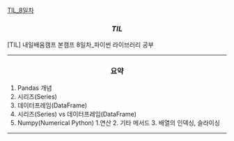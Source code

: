 [TIL_8일차](https://bmk0703.tistory.com/19)

### <center> *TIL* </center>
[TIL] 내일배움캠프 본캠프 8일차_파이썬 라이브러리 공부

---
### <center>**요약**
1. Pandas 개념
2. 시리즈(Series)
3. 데이터프레임(DataFrame)
4. 시리즈(Series) vs 데이터프레임(DataFrame)
5. Numpy(Numerical Python)
    1.연산
    2. 기타 메서드
    3. 배열의 인덱싱, 슬라이싱
---